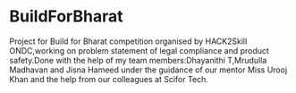 # BuildForBharat
Project for Build for Bharat competition organised by HACK2Skill ONDC,working on problem statement of legal compliance and product safety.Done with the help of my team members:Dhayanithi T,Mrudulla Madhavan and Jisna Hameed under the guidance of our mentor Miss Urooj Khan and the help from our colleagues at Scifor Tech.
